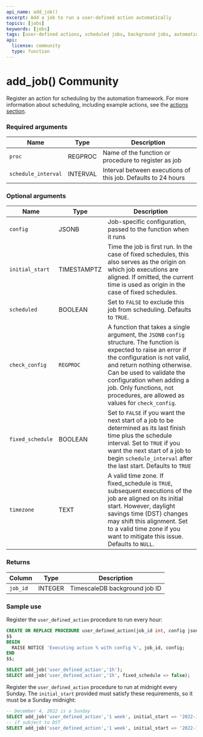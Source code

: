 ```yaml
---
api_name: add_job()
excerpt: Add a job to run a user-defined action automatically
topics: [jobs]
keywords: [jobs]
tags: [user-defined actions, scheduled jobs, background jobs, automation framework]
api:
  license: community
  type: function
---
```


# add_job() <Tag type="community">Community</Tag>

Register an action for scheduling by the automation framework. For more information about scheduling, including example actions, see the [actions section][using-actions].

### Required arguments

|Name|Type|Description|
|-|-|-|
|`proc`|REGPROC|Name of the function or procedure to register as job|
|`schedule_interval`|INTERVAL|Interval between executions of this job. Defaults to 24 hours|

### Optional arguments

|Name|Type|Description|
|-|-|-|
|`config`|JSONB|Job-specific configuration, passed to the function when it runs|
|`initial_start`|TIMESTAMPTZ|Time the job is first run. In the case of fixed schedules, this also serves as the origin on which job executions are aligned. If omitted, the current time is used as origin in the case of fixed schedules.|
|`scheduled`|BOOLEAN|Set to `FALSE` to exclude this job from scheduling. Defaults to `TRUE`. |
|`check_config`|`REGPROC`|A function that takes a single argument, the `JSONB` `config` structure. The function is expected to raise an error if the configuration is not valid, and return nothing otherwise. Can be used to validate the configuration when adding a job. Only functions, not procedures, are allowed as values for `check_config`.|
|`fixed_schedule`|BOOLEAN|Set to `FALSE` if you want the next start of a job to be determined as its last finish time plus the schedule interval. Set to `TRUE` if you want the next start of a job to begin `schedule_interval` after the last start. Defaults to `TRUE`|
|`timezone`|TEXT|A valid time zone. If fixed_schedule is `TRUE`, subsequent executions of the job are aligned on its initial start. However, daylight savings time (DST) changes may shift this alignment. Set to a valid time zone if you want to mitigate this issue. Defaults to `NULL`.|

### Returns

|Column|Type|Description|
|-|-|-|
|`job_id`|INTEGER|TimescaleDB background job ID|

### Sample use

Register the `user_defined_action` procedure to run every hour:

```sql
CREATE OR REPLACE PROCEDURE user_defined_action(job_id int, config jsonb) LANGUAGE PLPGSQL AS
$$
BEGIN
  RAISE NOTICE 'Executing action % with config %', job_id, config;
END
$$;

SELECT add_job('user_defined_action','1h');
SELECT add_job('user_defined_action','1h', fixed_schedule => false);
```

Register the `user_defined_action` procedure to run at midnight every Sunday.
The `initial_start` provided must satisfy these requirements, so it must be a Sunday midnight:

```sql
-- December 4, 2022 is a Sunday
SELECT add_job('user_defined_action','1 week', initial_start => '2022-12-04 00:00:00+00'::timestamptz);
-- if subject to DST
SELECT add_job('user_defined_action','1 week', initial_start => '2022-12-04 00:00:00+00'::timestamptz, timezone => 'Europe/Berlin');
```

[using-actions]: /timescaledb/:currentVersion:/overview/core-concepts/user-defined-actions
